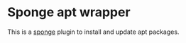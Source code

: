 # Sponge apt wrapper

This is a [sponge](github.com/rayyaw/sponge) plugin to install and update apt packages.

## 
